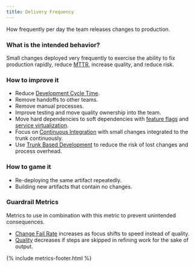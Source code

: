```yaml
---
title: Delivery Frequency
---
```



How frequently per day the team releases changes to production.

### What is the intended behavior?

Small changes deployed very frequently to exercise the ability to fix production
rapidly, reduce [MTTR](./mean-time-to-repair.html), increase quality, and reduce risk.

### How to improve it

- Reduce [Development Cycle Time](./development-cycle-time.html).
- Remove handoffs to other teams.
- Remove manual processes.
- Improve testing and move quality ownership into the team.
- Move hard dependencies to soft dependencies with [feature flags](https://martinfowler.com/articles/feature-toggles.html) and [service virtualization](https://www.digitalocean.com/community/tutorials/how-to-mock-services-using-mountebank-and-node-js).
- Focus on [Continuous Integration](https://martinfowler.com/articles/continuousIntegration.html) with small changes integrated to the trunk continuously.
- Use [Trunk Based Development](https://trunkbaseddevelopment.com/) to reduce the risk of lost changes and process overhead.

### How to game it

- Re-deploying the same artifact repeatedly.
- Building new artifacts that contain no changes.

### Guardrail Metrics

Metrics to use in combination with this metric to prevent unintended consequences.

- [Change Fail Rate](./change-fail-rate.html) increases as focus shifts to speed instead of quality.
- [Quality](./quality.html) decreases if steps are skipped in refining work for the sake of output.

{% include metrics-footer.html %}

